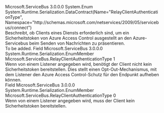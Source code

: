 <Type Name="RelayClientAuthenticationType" FullName="Microsoft.ServiceBus.RelayClientAuthenticationType">
  <TypeSignature Language="C#" Value="public enum RelayClientAuthenticationType" />
  <TypeSignature Language="ILAsm" Value=".class public auto ansi sealed RelayClientAuthenticationType extends System.Enum" />
  <TypeSignature Language="DocId" Value="T:Microsoft.ServiceBus.RelayClientAuthenticationType" />
  <TypeSignature Language="VB.NET" Value="Public Enum RelayClientAuthenticationType" />
  <TypeSignature Language="F#" Value="type RelayClientAuthenticationType = " />
  <AssemblyInfo>
    <AssemblyName>Microsoft.ServiceBus</AssemblyName>
    <AssemblyVersion>3.0.0.0</AssemblyVersion>
  </AssemblyInfo>
  <Base>
    <BaseTypeName>System.Enum</BaseTypeName>
  </Base>
  <Attributes>
    <Attribute>
      <AttributeName>System.Runtime.Serialization.DataContract(Name="RelayClientAuthenticationType", Namespace="http://schemas.microsoft.com/netservices/2009/05/servicebus/connect")</AttributeName>
    </Attribute>
  </Attributes>
  <Docs>
    <summary>Beschreibt, ob Clients eines Diensts erforderlich sind, um ein Sicherheitstoken von Azure Access Control ausgestellt an den Azure-Servicebus beim Senden von Nachrichten zu präsentieren.</summary>
    <remarks>To be added.</remarks>
  </Docs>
  <Members>
    <Member MemberName="None">
      <MemberSignature Language="C#" Value="None" />
      <MemberSignature Language="ILAsm" Value=".field public static literal valuetype Microsoft.ServiceBus.RelayClientAuthenticationType None = int32(1)" />
      <MemberSignature Language="DocId" Value="F:Microsoft.ServiceBus.RelayClientAuthenticationType.None" />
      <MemberSignature Language="VB.NET" Value="None" />
      <MemberSignature Language="F#" Value="None = 1" Usage="Microsoft.ServiceBus.RelayClientAuthenticationType.None" />
      <MemberType>Field</MemberType>
      <AssemblyInfo>
        <AssemblyName>Microsoft.ServiceBus</AssemblyName>
        <AssemblyVersion>3.0.0.0</AssemblyVersion>
      </AssemblyInfo>
      <Attributes>
        <Attribute>
          <AttributeName>System.Runtime.Serialization.EnumMember</AttributeName>
        </Attribute>
      </Attributes>
      <ReturnValue>
        <ReturnType>Microsoft.ServiceBus.RelayClientAuthenticationType</ReturnType>
      </ReturnValue>
      <MemberValue>1</MemberValue>
      <Docs>
        <summary>Wenn von einem Listener angegeben wird, benötigt der Client nicht kein Sicherheitstoken bereitstellen. Dies stellt einen Opt-Out-Mechanismus, mit dem Listener den Azure Access Control-Schutz für den Endpunkt aufheben können.</summary>
      </Docs>
    </Member>
    <Member MemberName="RelayAccessToken">
      <MemberSignature Language="C#" Value="RelayAccessToken" />
      <MemberSignature Language="ILAsm" Value=".field public static literal valuetype Microsoft.ServiceBus.RelayClientAuthenticationType RelayAccessToken = int32(0)" />
      <MemberSignature Language="DocId" Value="F:Microsoft.ServiceBus.RelayClientAuthenticationType.RelayAccessToken" />
      <MemberSignature Language="VB.NET" Value="RelayAccessToken" />
      <MemberSignature Language="F#" Value="RelayAccessToken = 0" Usage="Microsoft.ServiceBus.RelayClientAuthenticationType.RelayAccessToken" />
      <MemberType>Field</MemberType>
      <AssemblyInfo>
        <AssemblyName>Microsoft.ServiceBus</AssemblyName>
        <AssemblyVersion>3.0.0.0</AssemblyVersion>
      </AssemblyInfo>
      <Attributes>
        <Attribute>
          <AttributeName>System.Runtime.Serialization.EnumMember</AttributeName>
        </Attribute>
      </Attributes>
      <ReturnValue>
        <ReturnType>Microsoft.ServiceBus.RelayClientAuthenticationType</ReturnType>
      </ReturnValue>
      <MemberValue>0</MemberValue>
      <Docs>
        <summary>Wenn von einem Listener angegeben wird, muss der Client kein Sicherheitstoken bereitstellen. </summary>
      </Docs>
    </Member>
  </Members>
</Type>